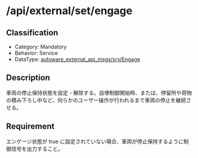 # /api/external/set/engage

## Classification

- Category: Mandatory
- Behavior: Service
- DataType: [autoware_external_api_msgs/srv/Engage](https://github.com/tier4/autoware_api_msgs/blob/main/autoware_external_api_msgs/srv/Engage.srv)

## Description

車両の停止保持状態を設定・解除する。自律制御開始時、または、停留所や荷物の積み下ろし中など、何らかのユーザー操作が行われるまで車両の停止を継続させる。

## Requirement

エンゲージ状態が true に設定されていない場合、車両が停止保持するように制御信号を出力すること。
